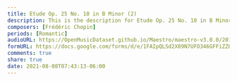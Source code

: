 ```yaml
---
title: Etude Op. 25 No. 10 in B Minor (2)
description: This is the description for Etude Op. 25 No. 10 in B Minor by Frédéric Chopin
composers: [Frédéric Chopin]
periods: [Romantic]
audioURL: https://OpenMusicDataset.github.io/Maestro/maestro-v3.0.0/2011/MIDI-Unprocessed_20_R1_2011_MID--AUDIO_R1-D8_03_Track03_wav.midi
formURL: https://docs.google.com/forms/d/e/1FAIpQLSd2X89N7UFO346GFFiZZQGwtqDMrybQoBBWYbWJllOcfUP7rA/viewform
comments: true
share: true
date: 2021-08-08T07:43:13-06:00
---
```

